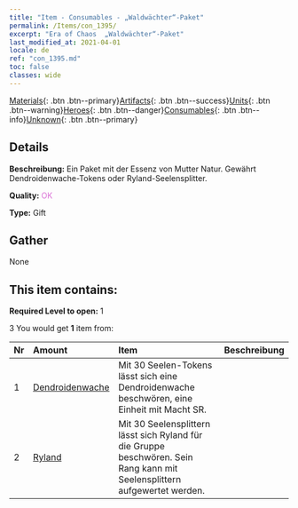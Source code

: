 ```yaml
---
title: "Item - Consumables - „Waldwächter“-Paket"
permalink: /Items/con_1395/
excerpt: "Era of Chaos  „Waldwächter“-Paket"
last_modified_at: 2021-04-01
locale: de
ref: "con_1395.md"
toc: false
classes: wide
---
```

 [Materials](/de/Items/){: .btn .btn--primary}[Artifacts](/de/Items/Artifacts/){: .btn .btn--success}[Units](/de/Items/Units/){: .btn .btn--warning}[Heroes](/de/Items/Heroes/){: .btn .btn--danger}[Consumables](/de/Items/Consumables/){: .btn .btn--info}[Unknown](/de/Items/Unknown/){: .btn .btn--primary}

## Details
 **Beschreibung:** Ein Paket mit der Essenz von Mutter Natur. Gewährt Dendroidenwache-Tokens oder Ryland-Seelensplitter.

 **Quality:** <span style="color: #DA70D6">OK</span>

 **Type:** Gift

## Gather

  None

## This item contains:

 **Required Level to open:** 1

 3 You would get **1** item  from:

  | Nr | Amount |     Item    | Beschreibung |
  |:---|:-------|:------------|:-----------:|
  | 1 | [Dendroidenwache](/de/Items/unt_203/) | Mit 30 Seelen-Tokens lässt sich eine Dendroidenwache beschwören, eine Einheit mit Macht SR. | 
  | 2 | [Ryland](/de/Items/her_368/) | Mit 30 Seelensplittern lässt sich Ryland für die Gruppe beschwören. Sein Rang kann mit Seelensplittern aufgewertet werden. | 
